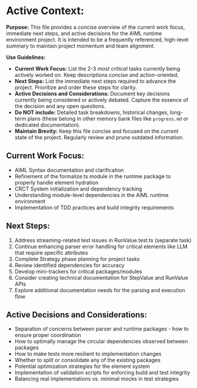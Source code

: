 # Active Context:

**Purpose:** This file provides a concise overview of the current work focus, immediate next steps, and active decisions for the AIML runtime environment project. It is intended to be a frequently referenced, high-level summary to maintain project momentum and team alignment.

**Use Guidelines:**

- **Current Work Focus:** List the 2-3 _most critical_ tasks currently being actively worked on. Keep descriptions concise and action-oriented.
- **Next Steps:** List the immediate next steps required to advance the project. Prioritize and order these steps for clarity.
- **Active Decisions and Considerations:** Document key decisions currently being considered or actively debated. Capture the essence of the decision and any open questions.
- **Do NOT include:** Detailed task breakdowns, historical changes, long-term plans (these belong in other memory bank files like `progress.md` or dedicated documentation).
- **Maintain Brevity:** Keep this file concise and focused on the _current_ state of the project. Regularly review and prune outdated information.

## Current Work Focus:

- AIML Syntax documentation and clarification
- Refinement of the formalize.ts module in the runtime package to properly handle element hydration
- CRCT System initialization and dependency tracking
- Understanding module-level dependencies in the AIML runtime environment
- Implementation of TDD practices and build integrity requirements

## Next Steps:

1. Address streaming-related test issues in RunValue.test.ts (separate task)
2. Continue enhancing parser error handling for critical elements like LLM that require specific attributes
3. Complete Strategy phase planning for project tasks
4. Review identified dependencies for accuracy
5. Develop mini-trackers for critical packages/modules
6. Consider creating technical documentation for StepValue and RunValue APIs
7. Explore additional documentation needs for the parsing and execution flow

## Active Decisions and Considerations:

- Separation of concerns between parser and runtime packages - how to ensure proper coordination
- How to optimally manage the circular dependencies observed between packages
- How to make tests more resilient to implementation changes
- Whether to split or consolidate any of the existing packages
- Potential optimization strategies for the element system
- Implementation of validation scripts for enforcing build and test integrity
- Balancing real implementations vs. minimal mocks in test strategies
